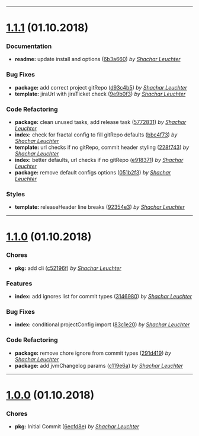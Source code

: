 
 *** 

# [1.1.1](https://stash.jvm.de/projects/JVMNEC/repos/groundzero-changelog/compare/commits?targetBranch=refs%2Ftags%2F1.1.0&sourceBranch=refs%2Ftags%2F1.1.1) (01.10.2018)
### Documentation

* **readme:**  update install and options ([6b3a660](https://stash.jvm.de/projects/JVMNEC/repos/groundzero-changelog/commits/6b3a660)) _by [Shachar Leuchter](shachar.leuchter@jvm.de)_
### Bug Fixes

* **package:**  add correct project gitRepo ([d93c4b5](https://stash.jvm.de/projects/JVMNEC/repos/groundzero-changelog/commits/d93c4b5)) _by [Shachar Leuchter](shachar.leuchter@jvm.de)_
* **template:**  jiraUrl with jiraTicket check ([9e9b0f3](https://stash.jvm.de/projects/JVMNEC/repos/groundzero-changelog/commits/9e9b0f3)) _by [Shachar Leuchter](shachar.leuchter@jvm.de)_
### Code Refactoring

* **package:**  clean unused tasks, add release task ([5772831](https://stash.jvm.de/projects/JVMNEC/repos/groundzero-changelog/commits/5772831)) _by [Shachar Leuchter](shachar.leuchter@jvm.de)_
* **index:**  check for fractal config to fill gitRepo defaults ([bbc4f73](https://stash.jvm.de/projects/JVMNEC/repos/groundzero-changelog/commits/bbc4f73)) _by [Shachar Leuchter](shachar.leuchter@jvm.de)_
* **template:**  url checks if no gitRepo, commit header styling ([228f743](https://stash.jvm.de/projects/JVMNEC/repos/groundzero-changelog/commits/228f743)) _by [Shachar Leuchter](shachar.leuchter@jvm.de)_
* **index:**  better defaults, url checks if no gitRepo ([e918371](https://stash.jvm.de/projects/JVMNEC/repos/groundzero-changelog/commits/e918371)) _by [Shachar Leuchter](shachar.leuchter@jvm.de)_
* **package:**  remove default configs options ([051b2f3](https://stash.jvm.de/projects/JVMNEC/repos/groundzero-changelog/commits/051b2f3)) _by [Shachar Leuchter](shachar.leuchter@jvm.de)_
### Styles

* **template:**  releaseHeader line breaks ([92354e3](https://stash.jvm.de/projects/JVMNEC/repos/groundzero-changelog/commits/92354e3)) _by [Shachar Leuchter](shachar.leuchter@jvm.de)_

 *** 

# [1.1.0](https://stash.jvm.de/projects/JVMNEC/repos/groundzero-changelog/compare/commits?targetBranch=refs%2Ftags%2F1.0.0&sourceBranch=refs%2Ftags%2F1.1.0) (01.10.2018)
### Chores

* **pkg:**  add cli ([c52196f](https://stash.jvm.de/projects/JVMNEC/repos/groundzero-changelog/commits/c52196f)) _by [Shachar Leuchter](shachar.leuchter@jvm.de)_

### Features

* **index:**  add ignores list for commit types ([3146980](https://stash.jvm.de/projects/JVMNEC/repos/groundzero-changelog/commits/3146980)) _by [Shachar Leuchter](shachar.leuchter@jvm.de)_
### Bug Fixes

* **index:**  conditional projectConfig import ([83c1e20](https://stash.jvm.de/projects/JVMNEC/repos/groundzero-changelog/commits/83c1e20)) _by [Shachar Leuchter](shachar.leuchter@jvm.de)_
### Code Refactoring

* **package:**  remove chore ignore from commit types ([291d419](https://stash.jvm.de/projects/JVMNEC/repos/groundzero-changelog/commits/291d419)) _by [Shachar Leuchter](shachar.leuchter@jvm.de)_
* **package:**  add jvmChangelog params ([c119e6a](https://stash.jvm.de/projects/JVMNEC/repos/groundzero-changelog/commits/c119e6a)) _by [Shachar Leuchter](shachar.leuchter@jvm.de)_

***

# [1.0.0](https://stash.jvm.de/projects/JVMNEC/repos/groundzero-changelog/commits?until=1.0.0) (01.10.2018)

### Chores

* **pkg:**  Initial Commit ([6ecfd8e](https://stash.jvm.de/projects/JVMNEC/repos/groundzero-changelog/commits/6ecfd8e)) _by [Shachar Leuchter](shachar.leuchter@jvm.de)_
